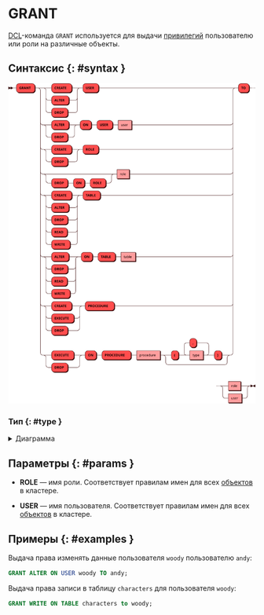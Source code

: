 # GRANT

[DCL](dcl.md)-команда `GRANT` используется для выдачи
[привилегий](../../tutorial/access_control.md#privileges) пользователю
или роли на различные объекты.

## Синтаксис {: #syntax }

![GRANT privilege](../../images/ebnf/grant.svg)

### Тип {: #type }

<details><summary>Диаграмма</summary><p>
![Type](../../images/ebnf/type.svg)
</p></details>

## Параметры {: #params }

* **ROLE** — имя роли. Соответствует правилам имен для всех
  [объектов](object.md) в кластере.

* **USER** — имя пользователя. Соответствует правилам имен для всех
  [объектов](object.md) в кластере.

## Примеры {: #examples }

Выдача права изменять данные пользователя `woody` пользователю `andy`:

```sql
GRANT ALTER ON USER woody TO andy;
```

Выдача права записи в таблицу `characters` для пользователя `woody`:

```sql
GRANT WRITE ON TABLE characters to woody;
```
